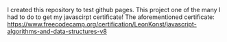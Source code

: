 I created this repository to test github pages. This project one of the many I had to do to get my javascirpt certificate!
The aforementioned certificate: https://www.freecodecamp.org/certification/LeonKonst/javascript-algorithms-and-data-structures-v8

